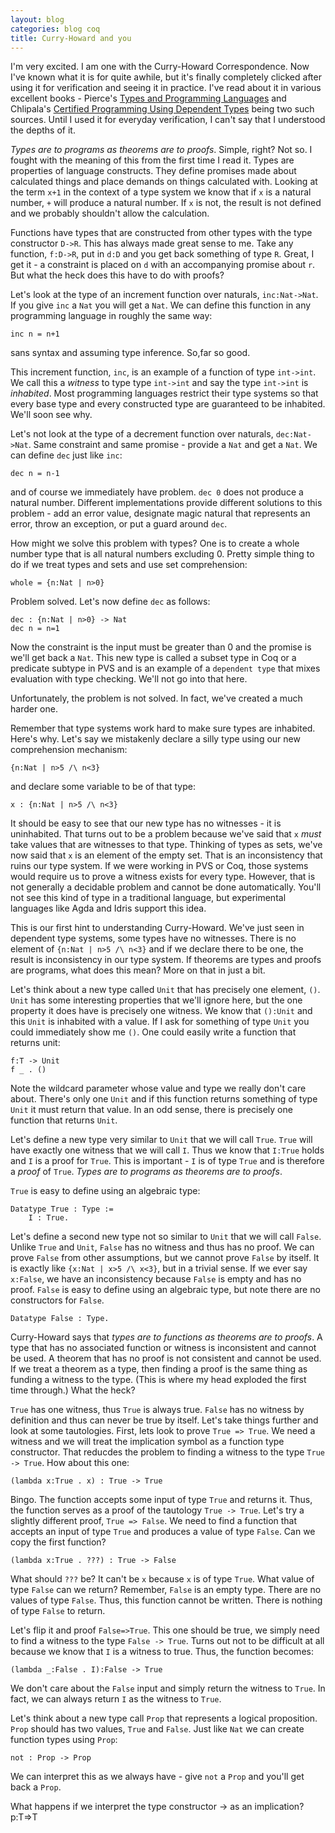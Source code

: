 ```yaml
---
layout: blog
categories: blog coq
title: Curry-Howard and you
---
```


I'm very excited. I am one with the Curry-Howard Correspondence.  Now I've known what it is for quite awhile, but it's finally completely clicked after using it for verification and seeing it in practice.  I've read about it in various excellent books - Pierce's [Types and Programming Languages]() and Chlipala's [Certified Programming Using Dependent Types]() being two such sources. Until I used it for everyday verification, I can't say that I understood the depths of it.

*Types are to programs as theorems are to proofs*. Simple, right? Not so. I fought with the meaning of this from the first time I read it. Types are properties of language constructs. They define promises made about calculated things and place demands on things calculated with.  Looking at the term `x+1` in the context of a type system we know that if `x` is a natural number, `+` will produce a natural number. If `x` is not, the result is not defined and we probably shouldn't allow the calculation.

Functions have types that are constructed from other types with the type constructor `D->R`. This has always made great sense to me.  Take any function, `f:D->R`, put in `d:D` and you get back something of type `R`.  Great, I get it - a constraint is placed on `d` with an accompanying promise about `r`.  But what the heck does this have to do with proofs?

Let's look at the type of an increment function over naturals, `inc:Nat->Nat`.  If you give `inc` a `Nat` you will get a `Nat`.  We can define this function in any programming language in roughly the same way:

```
inc n = n+1
```

sans syntax and assuming type inference.  So,far so good.

This increment function, `inc`, is an example of a function of type `int->int`.  We call this a *witness* to type type `int->int` and say the type `int->int` is *inhabited*.  Most programming languages restrict their type systems so that every base type and every constructed type are guaranteed to be inhabited.  We'll soon see why.

Let's not look at the type of a decrement function over naturals, `dec:Nat->Nat`.  Same constraint and same promise - provide a `Nat` and get a `Nat`.  We can define `dec` just like `inc`:

```
dec n = n-1
```

and of course we immediately have problem.  `dec 0` does not produce a natural number.  Different implementations provide different solutions to this problem - add an error value, designate magic natural that represents an error, throw an exception, or put a guard around `dec`.

How might we solve this problem with types?  One is to create a whole number type that is all natural numbers excluding 0.  Pretty simple thing to do if we treat types and sets and use set comprehension:

```
whole = {n:Nat | n>0}
```

Problem solved.  Let's now define `dec` as follows:

```
dec : {n:Nat | n>0} -> Nat
dec n = n=1
```

Now the constraint is the input must be greater than 0 and the promise is we'll get back a `Nat`.  This new type is called a subset type in Coq or a predicate subtype in PVS and is an example of a `dependent type` that mixes evaluation with type checking.  We'll not go into that here.

Unfortunately, the problem is not solved.  In fact, we've created a much harder one.

Remember that type systems work hard to make sure types are inhabited.  Here's why.  Let's say we mistakenly declare a silly type using our new comprehension mechanism:

```
{n:Nat | n>5 /\ n<3}
```

and declare some variable to be of that type:

```
x : {n:Nat | n>5 /\ n<3}
```

It should be easy to see that our new type has no witnesses - it is uninhabited.  That turns out to be a problem because we've said that `x` *must* take values that are witnesses to that type.  Thinking of types as sets, we've now said that `x` is an element of the empty set.  That is an inconsistency that ruins our type system.  If we were working in PVS or Coq, those systems would require us to prove a witness exists for every type.  However, that is not generally a decidable problem and cannot be done automatically.  You'll not see this kind of type in a traditional language, but experimental languages like Agda and Idris support this idea.

This is our first hint to understanding Curry-Howard.  We've just seen in dependent type systems, some types have no witnesses.  There is no element of `{n:Nat | n>5 /\ n<3}` and if we declare there to be one, the result is inconsistency in our type system.  If theorems are types and proofs are programs, what does this mean?  More on that in just a bit.

Let's think about a new type called `Unit` that has precisely one element, `()`.  `Unit` has some interesting properties that we'll ignore here, but the one property it does have is precisely one witness.  We know that `():Unit` and this `Unit` is inhabited with a value.  If I ask for something of type `Unit` you could immediately show me `()`.  One could easily write a function that returns unit:

```
f:T -> Unit
f _ . ()
```

Note the wildcard parameter whose value and type we really don't care about.  There's only one `Unit` and if this function returns something of type `Unit` it must return that value. In an odd sense, there is precisely one function that returns `Unit`.

Let's define a new type very similar to `Unit` that we will call `True`.  `True` will have exactly one witness that we will call `I`. Thus we know that `I:True` holds and `I` is a proof for `True`.  This is important - `I` is of type `True` and is therefore a *proof* of `True`.  *Types are to programs as theorems are to proofs*.

`True` is easy to define using an algebraic type:

```
Datatype True : Type :=
	I : True.
```

Let's define a second new type not so similar to `Unit` that we will call `False`.  Unlike `True` and `Unit`, `False` has no witness and thus has no proof.  We can prove `False` from other assumptions, but we cannot prove `False` by itself.  It is exactly like `{x:Nat | x>5 /\ x<3}`, but in a trivial sense.  If we ever say `x:False`, we have an inconsistency because `False` is empty and has no proof.  `False` is easy to define using an algebraic type, but note there are no constructors for `False`.

```
Datatype False : Type.
```

Curry-Howard says that *types are to functions as theorems are to proofs*. A type that has no associated function or witness is inconsistent and cannot be used.  A theorem that has no proof is not consistent and cannot be used.  If we treat a theorem as a type, then finding a proof is the same thing as funding a witness to the type.  (This is where my head exploded the first time through.)  What the heck?

`True` has one witness, thus `True` is always true.  `False` has no witness by definition and thus can never be true by itself.  Let's take things further and look at some tautologies.  First, lets look to prove `True => True`.  We need a witness and we will treat the implication symbol as a function type constructor.  That reducdes the problem to finding a witness to the type `True -> True`.  How about this one:

```
(lambda x:True . x) : True -> True
```

Bingo.  The function accepts some input of type `True` and returns it.  Thus, the function serves as a proof of the tautology `True -> True`.  Let's try a slightly different proof, `True => False`.  We need to find a function that accepts an input of type `True` and produces a value of type `False`.  Can we copy the first function?

```
(lambda x:True . ???) : True -> False
```

What should `???` be?  It can't be `x` because `x` is of type `True`.  What value of type `False` can we return?  Remember, `False` is an empty type.  There are no values of type `False`.  Thus, this function cannot be written.  There is nothing of type `False` to return.

Let's flip it and proof `False=>True`.  This one should be true, we simply need to find a witness to the type `False -> True`.  Turns out not to be difficult at all because we know that `I` is a witness to true.  Thus, the function becomes:

```
(lambda _:False . I):False -> True
```

We don't care about the `False` input and simply return the witness to `True`.  In fact, we can always return `I` as the witness to `True`.

Let's think about a new type call `Prop` that represents a logical proposition.  `Prop` should has two values, `True` and `False`.  Just like `Nat` we can create function types using `Prop`:

```
not : Prop -> Prop
```

We can interpret this as we always have - give `not` a `Prop` and you'll get back a `Prop`.  

What happens if we interpret the type constructor -> as an implication?  p:T=>T
